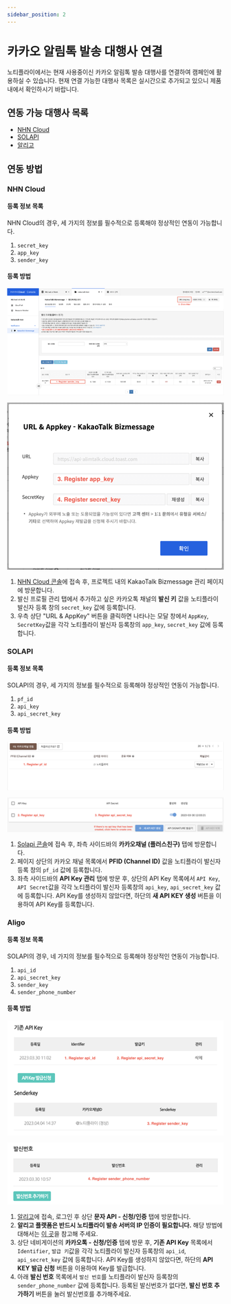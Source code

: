 ```yaml
---
sidebar_position: 2
---
```


# 카카오 알림톡 발송 대행사 연결

노티플라이에서는 현재 사용중이신 카카오 알림톡 발송 대행사를 연결하여 캠페인에 활용하실 수 있습니다. 현재 연결 가능한 대행사 목록은 실시간으로 추가되고 있으니 제품 내에서 확인하시기 바랍니다.

## 연동 가능 대행사 목록

- [NHN Cloud](https://www.nhncloud.com/kr)
- [SOLAPI](https://solapi.com/)
- [알리고](https://smartsms.aligo.in/)

## 연동 방법

### NHN Cloud

#### 등록 정보 목록

NHN Cloud의 경우, 세 가지의 정보를 필수적으로 등록해야 정상적인 연동이 가능합니다.

1. `secret_key`
2. `app_key`
3. `sender_key`

#### 등록 방법

![NHN Cloud Integration 1](./img/nhn_cloud_integration_1.png)

![NHN Cloud Integration 2](./img/nhn_cloud_integration_2.png)

1. [NHN Cloud 콘솔](https://console.nhncloud.com/)에 접속 후, 프로젝트 내의 KakaoTalk Bizmessage 관리 페이지에 방문합니다.
2. 발신 프로필 관리 탭에서 추가하고 싶은 카카오톡 채널의 **발신 키** 값을 노티플라이 발신자 등록 창의 `secret_key` 값에 등록합니다.
3. 우측 상단 "URL & AppKey" 버튼을 클릭하면 나타나는 모달 창에서 `AppKey`, `SecretKey`값을 각각 노티플라이 발신자 등록창의 `app_key`, `secret_key` 값에 등록합니다.

### SOLAPI

#### 등록 정보 목록

SOLAPI의 경우, 세 가지의 정보를 필수적으로 등록해야 정상적인 연동이 가능합니다.

1. `pf_id`
2. `api_key`
3. `api_secret_key`

#### 등록 방법

![SOLAPI Integration 1](./img/solapi_integration_1.png)

![SOLAPI Integration 2](./img/solapi_integration_2.png)

1. [Solapi 콘솔](https://console.solapi.com/)에 접속 후, 좌측 사이드바의 **카카오채널 (플러스친구)** 탭에 방문합니다.
2. 페이지 상단의 카카오 채널 목록에서 **PFID (Channel ID)** 값을 노티플라이 발신자 등록 창의 `pf_id` 값에 등록합니다.
3. 좌측 사이드바의 **API Key 관리** 탭에 방문 후, 상단의 API Key 목록에서 `API Key`, `API Secret`값을 각각 노티플라이 발신자 등록창의 `api_key`, `api_secret_key` 값에 등록합니다. API Key를 생성하지 않았다면, 하단의 **새 API KEY 생성** 버튼을 이용하여 API Key를 등록합니다.

### Aligo

#### 등록 정보 목록

SOLAPI의 경우, 네 가지의 정보를 필수적으로 등록해야 정상적인 연동이 가능합니다.

1. `api_id`
2. `api_secret_key`
3. `sender_key`
4. `sender_phone_number`

#### 등록 방법

![SOLAPI Integration 1](./img/aligo_integration_1.png)

![SOLAPI Integration 2](./img/aligo_integration_2.png)

1. [알리고](https://smartsms.aligo.in/)에 접속, 로그인 후 상단 **문자 API - 신청/인증** 탭에 방문합니다.
2. **알리고 플랫폼은 반드시 노티플라이 발송 서버의 IP 인증이 필요합니다.** 해당 방법에 대해서는 [이 곳](/ko/text-message/integration#알리고-연결)을 참고해 주세요.
3. 상단 네비게이션의 **카카오톡 - 신청/인증** 탭에 방문 후, **기존 API Key** 목록에서 `Identifier`, `발급 키`값을 각각 노티플라이 발신자 등록창의 `api_id`, `api_secret_key` 값에 등록합니다. API Key를 생성하지 않았다면, 하단의 **API KEY 발급 신청** 버튼을 이용하여 Key를 발급합니다.
4. 아래 **발신 번호** 목록에서 `발신 번호`를 노티플라이 발신자 등록창의 `sender_phone_number` 값에 등록합니다. 등록된 발신번호가 없다면, **발신 번호 추가하기** 버튼을 눌러 발신번호를 추가해주세요.
